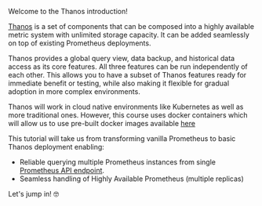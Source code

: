 Welcome to the Thanos introduction!

[Thanos](https://thanos.io) is a set of components that can be composed into a highly available metric system with unlimited storage capacity.
It can be added seamlessly on top of existing Prometheus deployments.

Thanos provides a global query view, data backup, and historical data access as its core features. 
All three features can be run independently of each other. This allows you to have a subset of Thanos features ready for 
immediate benefit or testing, while also making it flexible for gradual adoption in more complex environments. 

Thanos will work in cloud native environments like Kubernetes as well as more traditional ones. However, this course uses docker 
containers which will allow us to use pre-built docker images available [here](https://quay.io/repository/thanos/thanos)
 
This tutorial will take us from transforming vanilla Prometheus to basic Thanos deployment enabling:

* Reliable querying multiple Prometheus instances from single [Prometheus API endpoint](https://prometheus.io/docs/prometheus/latest/querying/api/#expression-queries). 
* Seamless handling of Highly Available Prometheus (multiple replicas) 

Let's jump in! 🤓
